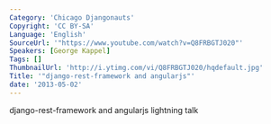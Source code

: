 ```yaml
---
Category: 'Chicago Djangonauts'
Copyright: 'CC BY-SA'
Language: 'English'
SourceUrl: '"https://www.youtube.com/watch?v=Q8FRBGTJ020"'
Speakers: [George Kappel]
Tags: []
ThumbnailUrl: 'http://i.ytimg.com/vi/Q8FRBGTJ020/hqdefault.jpg'
Title: '"django-rest-framework and angularjs"'
date: '2013-05-02'
---
```

django-rest-framework and angularjs lightning talk